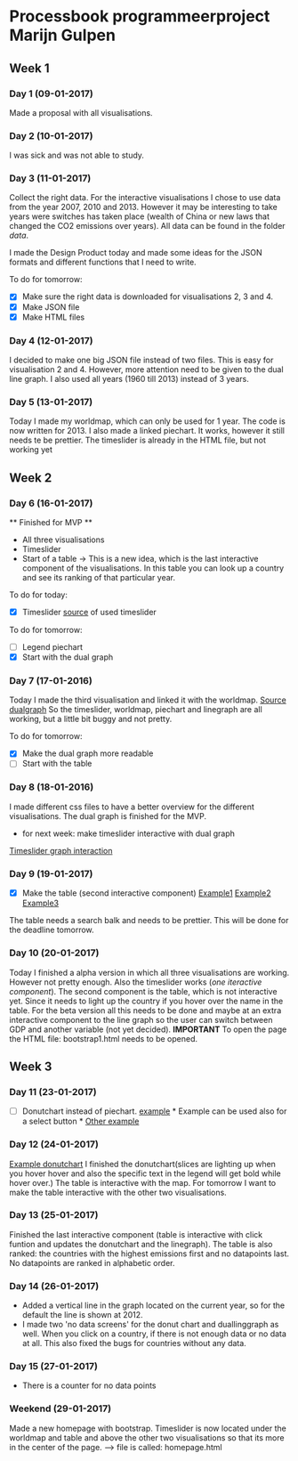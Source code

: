 # Processbook programmeerproject Marijn Gulpen

## Week 1

### Day 1 (09-01-2017)
Made a proposal with all visualisations.

### Day 2 (10-01-2017)
I was sick and was not able to study.

### Day 3 (11-01-2017)
Collect the right data. For the interactive visualisations I chose to use data from the year 2007, 2010 and 2013. 
However it may be interesting to take years were switches has taken place (wealth of China or new laws that changed the CO2 emissions over years).
All data can be found in the folder *data*. 

I made the Design Product today and made some ideas for the JSON formats and different functions that I need to write.

To do for tomorrow:
- [x] Make sure the right data is downloaded for visualisations 2, 3 and 4.
- [x] Make JSON file
- [X] Make HTML files

### Day 4 (12-01-2017)
I decided to make one big JSON file instead of two files. This is easy for visualisation 2 and 4. However, more attention need to be given to the dual line graph.
I also used all years (1960 till 2013) instead of 3 years. 

### Day 5 (13-01-2017)
Today I made my worldmap, which can only be used for 1 year. The code is now written for 2013.
I also made a linked piechart. It works, however it still needs te be prettier.
The timeslider is already in the HTML file, but not working yet

## Week 2

### Day 6 (16-01-2017)
** Finished for MVP **
* All three visualisations
* Timeslider
* Start of a table -> This is a new idea, which is the last interactive component of the visualisations. In this table you can look up a country and see its ranking of that particular year.

To do for today:
- [X] Timeslider [source](http://bl.ocks.org/zanarmstrong/ddff7cd0b1220bc68a58) of used timeslider

To do for tomorrow:
- [ ] Legend piechart
- [x] Start with the dual graph

### Day 7 (17-01-2016)
Today I made the third visualisation and linked it with the worldmap. 
[Source dualgraph](http://bl.ocks.org/benjchristensen/2579619)
So the timeslider, worldmap, piechart and linegraph are all working, but a little bit buggy and not pretty.

To do for tomorrow:
- [x] Make the dual graph more readable 
- [ ] Start with the table

### Day 8 (18-01-2016)
I made different css files to have a better overview for the different visualisations.
The dual graph is finished for the MVP.
* for next week: make timeslider interactive with dual graph

[Timeslider graph interaction](http://bl.ocks.org/benjchristensen/2657838)

### Day 9 (19-01-2017)
- [x] Make the table (second interactive component)
[Example1](http://bl.ocks.org/jonahwilliams/cc2de2eedc3896a3a96d)
[Example2](http://bl.ocks.org/ahmohamed/4c4980f31abdef64e7e2)
[Example3](http://blockbuilder.org/dhoboy/1ac430a7ca883e7a8c09)

The table needs a search balk and needs to be prettier. This will be done for the deadline tomorrow.

### Day 10 (20-01-2017)
Today I finished a alpha version in which all three visualisations are working. However not pretty enough.
Also the timeslider works (*one iteractive component*).
The second component is the table, which is not interactive yet. Since it needs to light up the country if you hover over the name in the table.
For the beta version all this needs to be done and maybe at an extra interactive component to the line graph so the user can switch between GDP and another variable (not yet decided).
**IMPORTANT** To open the page the HTML file: bootstrap1.html needs to be opened.

## Week 3

### Day 11 (23-01-2017)
- [ ] Donutchart instead of piechart. [example](http://bl.ocks.org/juan-cb/1984c7f2b446fffeedde)
 		* Example can be used also for a select button
 		* [Other example](http://jsfiddle.net/kerplunk/Q3dhh/)

### Day 12 (24-01-2017)
[Example donutchart](http://www.adeveloperdiary.com/d3-js/create-3d-donut-chart-using-d3-js/)
I finished the donutchart(slices are lighting up when you hover hover and also the specific text in the legend will get bold while hover over.)
The table is interactive with the map. For tomorrow I want to make the table interactive with the other two visualisations.

### Day 13 (25-01-2017)
Finished the last interactive component (table is interactive with click funtion and updates the donutchart and the linegraph).
The table is also ranked: the countries with the highest emissions first and no datapoints last. No datapoints are ranked in alphabetic order. 

### Day 14 (26-01-2017)
* Added a vertical line in the graph located on the current year, so for the default the line is shown at 2012.
* I made two 'no data screens' for the donut chart and duallinggraph as well. When you click on a country, if there is not enough data or no data at all. This also fixed the bugs for countries without any data. 

### Day 15 (27-01-2017)
* There is a counter for no data points 

### Weekend (29-01-2017)
Made a new homepage with bootstrap. Timeslider is now located under the worldmap and table and above the other two visualisations so that its more in the center of the page.
--> file is called: homepage.html
